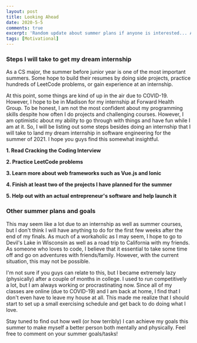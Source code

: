 ```yaml
---
layout: post
title: Looking Ahead
date: 2020-5-5
comments: true
excerpt: 'Random update about summer plans if anyone is interested... As a CS major, the summer before junior year is one of the most critical summers. Some hope to build their resumes by doing side projects, practice hundreds of LeetCode problems, or gain experience at an internship.'
tags: [Motivational]
---
```


<h3>Steps I will take to get my dream internship</h3>
As a CS major, the summer before junior year is one of the most important summers. Some hope to build their resumes by doing side projects, practice hundreds of LeetCode problems, or gain experience at an internship.

At this point, some things are kind of up in the air due to COVID-19. However, I hope to be in Madison for my internship at Forward Health Group. To be honest, I am not the most confident about my programming skills despite how often I do projects and challenging courses. However, I am optimistic about my ability to go through with things and have fun while I am at it. So, I will be listing out some steps besides doing an internship that I will take to land my dream internship in software engineering for the summer of 2021. I hope you guys find this somewhat insightful.

 **1. Read Cracking the Coding Interview**

 **2. Practice LeetCode problems**

 **3. Learn more about web frameworks such as Vue.js and Ionic**

 **4. Finish at least two of the projects I have planned for the summer**

 **5. Help out with an actual entrepreneur's software and help launch it**

<h3>Other summer plans and goals</h3>
This may seem like a lot due to an internship as well as summer courses, but I don't think I will have anything to do for the first few weeks after the end of my finals. As much of a workaholic as I may seem, I hope to go to Devil's Lake in Wisconsin as well as a road trip to California with my friends. As someone who loves to code, I believe that it essential to take some time off and go on adventures with friends/family. However, with the current situation, this may not be possible.

I'm not sure if you guys can relate to this, but I became extremely lazy (physically) after a couple of months in college. I used to run competitively a lot, but I am always working or procrastinating now. Since all of my classes are online (due to COVID-19) and I am back at home, I find that I don't even have to leave my house at all. This made me realize that I should start to set up a small exercising schedule and get back to do doing what I love. 

Stay tuned to find out how well (or how terribly) I can achieve my goals this summer to make myself a better person both mentally and physically. Feel free to comment on your summer goals/tasks!
